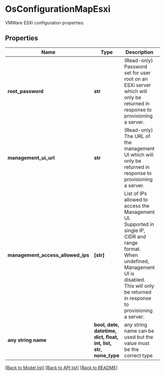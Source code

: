 # OsConfigurationMapEsxi

VMWare ESXi configuration properties.

## Properties
Name | Type | Description | Notes
------------ | ------------- | ------------- | -------------
**root_password** | **str** | (Read-only) Password set for user root on an ESXi server which will only be returned in response to provisioning a server. | [optional] [readonly] 
**management_ui_url** | **str** | (Read-only) The URL of the management UI which will only be returned in response to provisioning a server. | [optional] [readonly] 
**management_access_allowed_ips** | **[str]** | List of IPs allowed to access the Management UI. Supported in single IP, CIDR and range format. When undefined, Management UI is disabled. This will only be returned in response to provisioning a server. | [optional] 
**any string name** | **bool, date, datetime, dict, float, int, list, str, none_type** | any string name can be used but the value must be the correct type | [optional]

[[Back to Model list]](../README.md#documentation-for-models) [[Back to API list]](../README.md#documentation-for-api-endpoints) [[Back to README]](../README.md)


